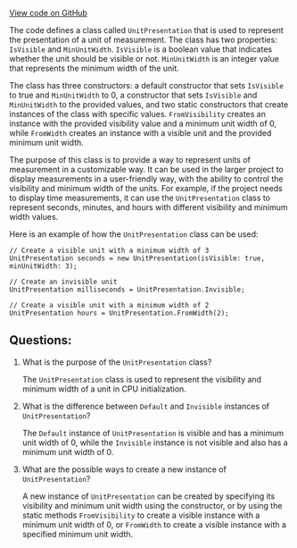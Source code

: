 [View code on GitHub](https://github.com/nethermindeth/nethermind/Nethermind.Init/Cpu/UnitPresentation.cs)

The code defines a class called `UnitPresentation` that is used to represent the presentation of a unit of measurement. The class has two properties: `IsVisible` and `MinUnitWidth`. `IsVisible` is a boolean value that indicates whether the unit should be visible or not. `MinUnitWidth` is an integer value that represents the minimum width of the unit.

The class has three constructors: a default constructor that sets `IsVisible` to true and `MinUnitWidth` to 0, a constructor that sets `IsVisible` and `MinUnitWidth` to the provided values, and two static constructors that create instances of the class with specific values. `FromVisibility` creates an instance with the provided visibility value and a minimum unit width of 0, while `FromWidth` creates an instance with a visible unit and the provided minimum unit width.

The purpose of this class is to provide a way to represent units of measurement in a customizable way. It can be used in the larger project to display measurements in a user-friendly way, with the ability to control the visibility and minimum width of the units. For example, if the project needs to display time measurements, it can use the `UnitPresentation` class to represent seconds, minutes, and hours with different visibility and minimum width values.

Here is an example of how the `UnitPresentation` class can be used:

```
// Create a visible unit with a minimum width of 3
UnitPresentation seconds = new UnitPresentation(isVisible: true, minUnitWidth: 3);

// Create an invisible unit
UnitPresentation milliseconds = UnitPresentation.Invisible;

// Create a visible unit with a minimum width of 2
UnitPresentation hours = UnitPresentation.FromWidth(2);
```
## Questions: 
 1. What is the purpose of the `UnitPresentation` class?
    
    The `UnitPresentation` class is used to represent the visibility and minimum width of a unit in CPU initialization.

2. What is the difference between `Default` and `Invisible` instances of `UnitPresentation`?
    
    The `Default` instance of `UnitPresentation` is visible and has a minimum unit width of 0, while the `Invisible` instance is not visible and also has a minimum unit width of 0.

3. What are the possible ways to create a new instance of `UnitPresentation`?
    
    A new instance of `UnitPresentation` can be created by specifying its visibility and minimum unit width using the constructor, or by using the static methods `FromVisibility` to create a visible instance with a minimum unit width of 0, or `FromWidth` to create a visible instance with a specified minimum unit width.